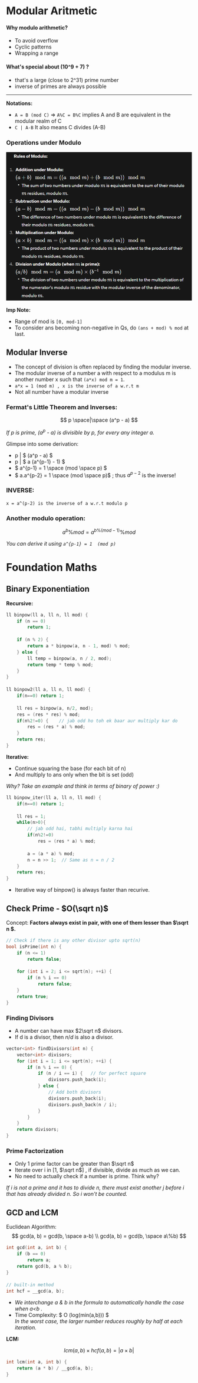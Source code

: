 # Modular Aritmetic
#### Why modulo arithmetic?

- To avoid overflow
- Cyclic patterns
- Wrapping a range

#### What's special about (10^9 + 7) ?
- that's a large (close to 2^31) prime number
- inverse of primes are always possible

---

**Notations:**
* `A = B (mod C)` => `A%C = B%C` implies A and B are equivalent in the modular realm of C
* `C | A-B` It also means C divides (A-B)

### Operations under Modulo

![Rules of modulo](moduloRules.png)

**Imp Note:** 
- Range of mod is `[0, mod-1]`
- To consider ans becoming non-negative in Qs, do `(ans + mod) % mod` at last.


## Modular Inverse

- The concept of division is often replaced by finding the modular inverse.
- The modular inverse of a number a with respect to a modulus m is another number x such that `(a*x) mod m = 1`.
- ```a*x = 1 (mod m) , x is the inverse of a w.r.t m ```
- Not all number have a modular inverse

### Fermat's Little Theorem and Inverses:
<!-- `p | (a^p - a)` -->
$$
 p \space|\space (a^p - a) 
$$

*If p is prime, ($a^p$ - a) is divisible by p, for every any integer a.*


Glimpse into some derivation:
- p | $ (a^p - a) $
- p | $ a (a^{p-1} - 1) $
- $ a^{p-1} = 1 \space (mod \space p) $
- $ a.a^{p-2} = 1 \space (mod \space p)$ ; thus $a^{p-2}$ is the inverse!

### INVERSE:
``` 
x = a^(p-2) is the inverse of a w.r.t modulo p 
```

### Another modulo operation:

$$ a^b \% mod = a^{b\%(mod-1)} \%mod $$

*You can derive it using `a^{p-1} = 1  (mod p)`*

# Foundation Maths

## Binary Exponentiation

**Recursive:**
```cpp
ll binpow(ll a, ll n, ll mod) {
    if (n == 0)
        return 1;

    if (n % 2) {
        return a * binpow(a, n - 1, mod) % mod;
    } else {
        ll temp = binpow(a, n / 2, mod);
        return temp * temp % mod;
    }
}

ll binpow2(ll a, ll n, ll mod) {
    if(n==0) return 1;

    ll res = binpow(a, n/2, mod);
    res = (res * res) % mod;
    if(n%2!=0) {    // jab odd ho toh ek baar aur multiply kar do
        res = (res * a) % mod;
    }
    return res;
}
```

**Iterative:**

- Continue squaring the base (for each bit of n)
- And multiply to ans only when the bit is set (odd)

*Why? Take an example and think in terms of binary of power :)*
```cpp
ll binpow_iter(ll a, ll n, ll mod) {
    if(n==0) return 1;

    ll res = 1;
    while(n>0){
        // jab odd hai, tabhi multiply karna hai
        if(n%2!=0)
            res = (res * a) % mod;

        a = (a * a) % mod;
        n = n >> 1;  // Same as n = n / 2
    }
    return res;
}
```

- Iterative way of binpow() is always faster than recurive.

## Check Prime - $O(\sqrt n)$

Concept: **Factors always exist in pair, with one of them lesser than $\sqrt n $.**

```cpp
// Check if there is any other divisor upto sqrt(n)
bool isPrime(int n) {
    if (n <= 1) 
        return false;

    for (int i = 2; i <= sqrt(n); ++i) {
        if (n % i == 0)
            return false;
    }
    return true;
}
```

### Finding Divisors

- A number can have max $2\sqrt n$ divisors.
- If d is a divisor, then $n/d$ is also a divisor.

```cpp
vector<int> findDivisors(int n) {
    vector<int> divisors;
    for (int i = 1; i <= sqrt(n); ++i) {
        if (n % i == 0) {
            if (n / i == i) {   // for perfect square
                divisors.push_back(i);
            } else {
                // Add both divisors
                divisors.push_back(i);
                divisors.push_back(n / i);
            }
        }
    }
    return divisors;
}
```

### Prime Factorization

- Only 1 prime factor can be greater than $\sqrt n$
- Iterate over i in [1, $\sqrt n$] , if divisible, divide as much as we can.
- No need to actually check if a number is prime. Think why?

*If i is not a prime and it has to divide n, there must exist another j before i that has already divided n. So i won't be counted.*

## GCD and LCM

Euclidean Algorithm: 
$$
gcd(a, b) = gcd(b, \space a-b) \\
gcd(a, b) = gcd(b, \space a\%b)
$$
```cpp
int gcd(int a, int b) {
    if (b == 0)
        return a;
    return gcd(b, a % b);
}

// built-in method
int hcf = __gcd(a, b);
```

- *We interchange a & b in the formula to automatically handle the case when a<b .*
- Time Complexity: $ O (log(min(a,b))) $ \
*In the worst case, the larger number reduces roughly by half at each iteration.*

**LCM:**

$$
 lcm(a, b) \times hcf(a,b) = |a \times b|
$$

```cpp
int lcm(int a, int b) {
    return (a * b) / __gcd(a, b);
}
```